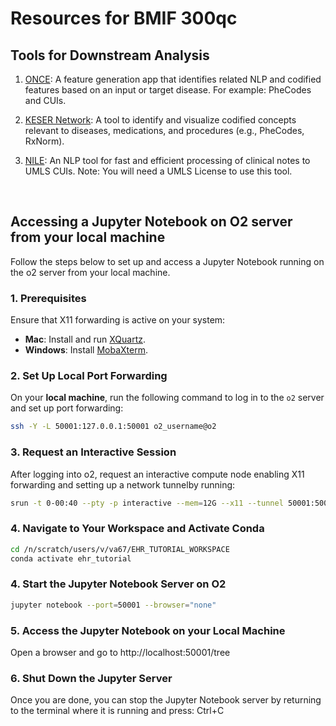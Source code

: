 # Resources for BMIF 300qc

## Tools for Downstream Analysis

1. [ONCE](https://shiny.parse-health.org/ONCE/): A feature generation app that identifies related NLP and codified features based on an input or target disease. For example: PheCodes and CUIs.

2. [KESER Network](https://shiny.parse-health.org/kesernetwork-linkage/): A tool to identify and visualize codified concepts relevant to diseases, medications, and procedures (e.g., PheCodes, RxNorm).

3. [NILE](https://celehs.hms.harvard.edu/software/NILE.html): An NLP tool for fast and efficient processing of clinical notes to UMLS CUIs. Note: You will need a UMLS License to use this tool.


&nbsp;


## Accessing a Jupyter Notebook on O2 server from your local machine

Follow the steps below to set up and access a Jupyter Notebook running on the o2 server from your local machine.


### 1. Prerequisites
Ensure that X11 forwarding is active on your system:
- **Mac**: Install and run [XQuartz](https://www.xquartz.org/).
- **Windows**: Install [MobaXterm](https://mobaxterm.mobatek.net/).

### 2. Set Up Local Port Forwarding
On your **local machine**, run the following command to log in to the `o2` server and set up port forwarding:
```bash
ssh -Y -L 50001:127.0.0.1:50001 o2_username@o2
```

### 3. Request an Interactive Session
After logging into o2, request an interactive compute node enabling X11 forwarding and setting up a network tunnelby running:
```bash
srun -t 0-00:40 --pty -p interactive --mem=12G --x11 --tunnel 50001:50001 /bin/bash
```

### 4. Navigate to Your Workspace and Activate Conda
```bash
cd /n/scratch/users/v/va67/EHR_TUTORIAL_WORKSPACE
conda activate ehr_tutorial
```

### 4. Start the Jupyter Notebook Server on O2
```bash
jupyter notebook --port=50001 --browser="none"
```

### 5. Access the Jupyter Notebook on your Local Machine
Open a browser and go to
http://localhost:50001/tree

### 6. Shut Down the Jupyter Server
Once you are done, you can stop the Jupyter Notebook server by returning to the terminal where it is running and press:
Ctrl+C
